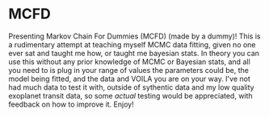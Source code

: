 # MCFD
Presenting Markov Chain For Dummies (MCFD) (made by a dummy)!
This is a rudimentary attempt at teaching myself MCMC data fitting, given no one ever sat and taught me how, or taught me bayesian stats. In theory you can use this without any prior knowledge of MCMC or Bayesian stats, and all you need to is plug in your range of values the parameters could be, the model being fitted, and the data and VOILA you are on your way.
I've not had much data to test it with, outside of sythentic data and my low quality exoplanet transit data, so some *actual* testing would be appreciated, with feedback on how to improve it. 
Enjoy!
